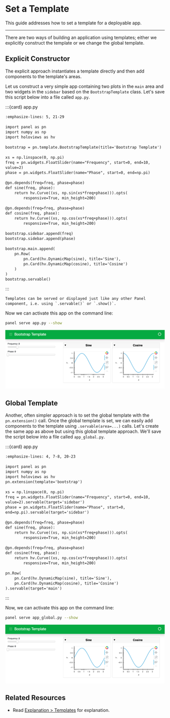 # Set a Template

This guide addresses how to set a template for a deployable app.

---

There are two ways of building an application using templates; either we explicitly construct the template or we change the global template.

## Explicit Constructor

The explicit approach instantiates a template directly and then add components to the template's areas.

Let us construct a very simple app containing two plots in the `main` area and two widgets in the `sidebar` based on the `BootstrapTemplate` class. Let's save this script below into a file called `app.py`.

:::{card} app.py
``` {code-block} python
:emphasize-lines: 5, 21-29

import panel as pn
import numpy as np
import holoviews as hv

bootstrap = pn.template.BootstrapTemplate(title='Bootstrap Template')

xs = np.linspace(0, np.pi)
freq = pn.widgets.FloatSlider(name="Frequency", start=0, end=10, value=2)
phase = pn.widgets.FloatSlider(name="Phase", start=0, end=np.pi)

@pn.depends(freq=freq, phase=phase)
def sine(freq, phase):
    return hv.Curve((xs, np.sin(xs*freq+phase))).opts(
        responsive=True, min_height=200)

@pn.depends(freq=freq, phase=phase)
def cosine(freq, phase):
    return hv.Curve((xs, np.cos(xs*freq+phase))).opts(
        responsive=True, min_height=200)

bootstrap.sidebar.append(freq)
bootstrap.sidebar.append(phase)

bootstrap.main.append(
    pn.Row(
        pn.Card(hv.DynamicMap(sine), title='Sine'),
        pn.Card(hv.DynamicMap(cosine), title='Cosine')
    )
)
bootstrap.servable()
```
:::

```{note}
Templates can be served or displayed just like any other Panel component, i.e. using `.servable()` or `.show()`.
```

Now we can activate this app on the command line:

``` bash
panel serve app.py --show
```

<img src="../../_static/template_bootstrap.png" alt="example panel app with bootstrap template">

## Global Template

Another, often simpler approach is to set the global template with the `pn.extension()` call. Once the global template is set, we can easily add components to the template using `.servable(area=...)` calls. Let's create the same app as above but using this global template approach. We'll save the script below into a file called `app_global.py`.

:::{card} app.py
``` {code-block} python
:emphasize-lines: 4, 7-8, 20-23

import panel as pn
import numpy as np
import holoviews as hv
pn.extension(template='bootstrap')

xs = np.linspace(0, np.pi)
freq = pn.widgets.FloatSlider(name="Frequency", start=0, end=10, value=2).servable(target='sidebar')
phase = pn.widgets.FloatSlider(name="Phase", start=0, end=np.pi).servable(target='sidebar')

@pn.depends(freq=freq, phase=phase)
def sine(freq, phase):
    return hv.Curve((xs, np.sin(xs*freq+phase))).opts(
        responsive=True, min_height=200)

@pn.depends(freq=freq, phase=phase)
def cosine(freq, phase):
    return hv.Curve((xs, np.cos(xs*freq+phase))).opts(
        responsive=True, min_height=200)

pn.Row(
    pn.Card(hv.DynamicMap(sine), title='Sine'),
    pn.Card(hv.DynamicMap(cosine), title='Cosine')
).servable(target='main')
```
:::

Now, we can activate this app on the command line:

``` bash
panel serve app_global.py --show
```

<img src="../../_static/template_bootstrap.png" alt="example panel app with bootstrap template">

## Related Resources

- Read [Explanation > Templates](../../explanation/templates/templates_overview.md) for explanation.
